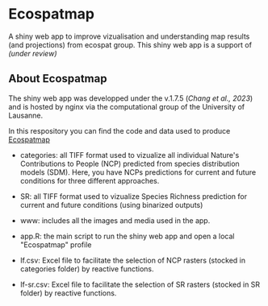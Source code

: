 # Ecospatmap
A shiny web app to improve vizualisation and understanding map results (and projections) from ecospat group.
This shiny web app is a support of *(under review)*

## About Ecospatmap
The shiny web app was developped under the v.1.7.5 (*Chang et al., 2023*) and is hosted by nginx via the computational group of the University of Lausanne.

In this respository you can find the code and data used to produce [Ecospatmap](https://ecospatmap.unil.ch/)

* categories: all TIFF format used to vizualize all individual Nature's Contributions to People (NCP) predicted from species distribution models (SDM). Here, you have NCPs predictions for current and future conditions for three different approaches.

* SR: all TIFF format used to vizualize Species Richness prediction for current and future conditions (using binarized outputs)

* www: includes all the images and media used in the app.

* app.R: the main script to run the shiny web app and open a local "Ecospatmap" profile

* lf.csv: Excel file to facilitate the selection of NCP rasters (stocked in categories folder) by reactive functions.

* lf-sr.csv: Excel file to facilitate the selection of SR rasters (stocked in SR folder) by reactive functions. 
